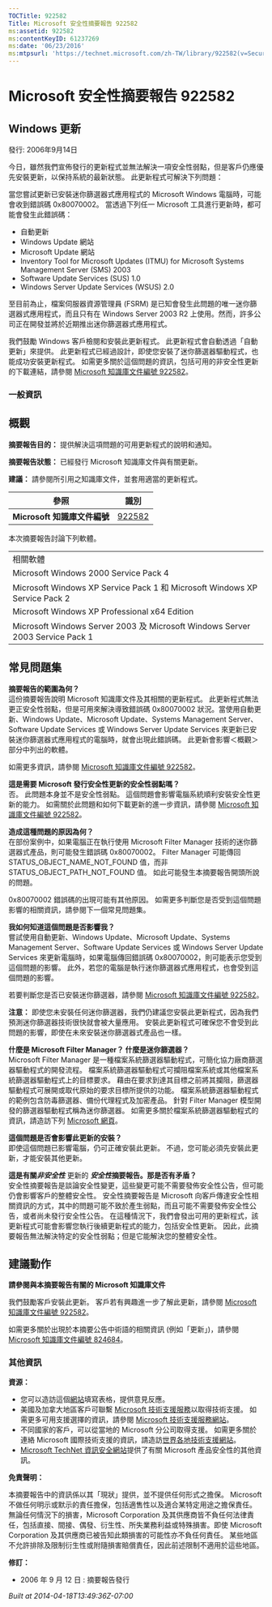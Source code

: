 ```yaml
---
TOCTitle: 922582
Title: Microsoft 安全性摘要報告 922582
ms:assetid: 922582
ms:contentKeyID: 61237269
ms:date: '06/23/2016'
ms:mtpsurl: 'https://technet.microsoft.com/zh-TW/library/922582(v=Security.10)'
---
```



Microsoft 安全性摘要報告 922582
===============================

Windows 更新
------------

發行: 2006年9月14日

今日，雖然我們宣佈發行的更新程式並無法解決一項安全性弱點，但是客戶仍應優先安裝更新，以保持系統的最新狀態。 此更新程式可解決下列問題：

當您嘗試更新已安裝迷你篩選器式應用程式的 Microsoft Windows 電腦時，可能會收到錯誤碼 0x80070002。 當透過下列任一 Microsoft 工具進行更新時，都可能會發生此錯誤碼：

-   自動更新
-   Windows Update 網站
-   Microsoft Update 網站
-   Inventory Tool for Microsoft Updates (ITMU) for Microsoft Systems Management Server (SMS) 2003
-   Software Update Services (SUS) 1.0
-   Windows Server Update Services (WSUS) 2.0

至目前為止，檔案伺服器資源管理員 (FSRM) 是已知會發生此問題的唯一迷你篩選器式應用程式，而且只有在 Windows Server 2003 R2 上使用。然而，許多公司正在開發並將於近期推出迷你篩選器式應用程式。

我們鼓勵 Windows 客戶檢閱和安裝此更新程式。 此更新程式會自動透過「自動更新」來提供。 此更新程式已經過設計，即使您安裝了迷你篩選器驅動程式，也能成功安裝更新程式。 如需更多關於這個問題的資訊，包括可用的非安全性更新的下載連結，請參閱 [Microsoft 知識庫文件編號 922582](http://support.microsoft.com/kb/922582)。

### 一般資訊

概觀
----


**摘要報告目的：**  提供解決這項問題的可用更新程式的說明和通知。

**摘要報告狀態：**  已經發行 Microsoft 知識庫文件與有關更新。

**建議：**  請參閱所引用之知識庫文件，並套用適當的更新程式。

| 參照                         | 識別                                             |
|------------------------------|--------------------------------------------------|
| **Microsoft 知識庫文件編號** | [922582](http://support.microsoft.com/kb/922582) |

本次摘要報告討論下列軟體。

|                                                                               |
|-------------------------------------------------------------------------------|
| 相關軟體                                                                      |
| Microsoft Windows 2000 Service Pack 4                                         |
| Microsoft Windows XP Service Pack 1 和 Microsoft Windows XP Service Pack 2    |
| Microsoft Windows XP Professional x64 Edition                                 |
| Microsoft Windows Server 2003 及 Microsoft Windows Server 2003 Service Pack 1 |

常見問題集
----------


**摘要報告的範圍為何？**  
這份摘要報告說明 Microsoft 知識庫文件及其相關的更新程式。 此更新程式無法更正安全性弱點，但是可用來解決導致錯誤碼 0x80070002 狀況。當使用自動更新、Windows Update、Microsoft Update、Systems Management Server、Software Update Services 或 Windows Server Update Services 來更新已安裝迷你篩選器式應用程式的電腦時，就會出現此錯誤碼。 此更新會影響＜概觀＞部分中列出的軟體。

如需更多資訊，請參閱 [Microsoft 知識庫文件編號 922582](http://support.microsoft.com/kb/922582)。

**這是需要 Microsoft 發行安全性更新的安全性弱點嗎？**  
否。 此問題本身並不是安全性弱點。 這個問題會影響電腦系統順利安裝安全性更新的能力。 如需關於此問題和如何下載更新的進一步資訊，請參閱 [Microsoft 知識庫文件編號 922582](http://support.microsoft.com/kb/922582)。

**造成這種問題的原因為何？**  
在部份案例中，如果電腦正在執行使用 Microsoft Filter Manager 技術的迷你篩選器式產品，則可能發生錯誤碼 0x80070002。 Filter Manager 可能傳回 STATUS\_OBJECT\_NAME\_NOT\_FOUND 值，而非 STATUS\_OBJECT\_PATH\_NOT\_FOUND 值。 如此可能發生本摘要報告開頭所說的問題。

0x80070002 錯誤碼的出現可能有其他原因。 如需更多判斷您是否受到這個問題影響的相關資訊，請參閱下一個常見問題集。

**我如何知道這個問題是否影響我？**  
嘗試使用自動更新、Windows Update、Microsoft Update、Systems Management Server、Software Update Services 或 Windows Server Update Services 來更新電腦時，如果電腦傳回錯誤碼 0x80070002，則可能表示您受到這個問題的影響。 此外，若您的電腦是執行迷你篩選器式應用程式，也會受到這個問題的影響。

若要判斷您是否已安裝迷你篩選器，請參閱 [Microsoft 知識庫文件編號 922582](http://support.microsoft.com/kb/922582)。

**注意：** 即使您未安裝任何迷你篩選器，我們仍建議您安裝此更新程式，因為我們預測迷你篩選器技術很快就會被大量應用。 安裝此更新程式可確保您不會受到此問題的影響，即使在未來安裝迷你篩選器式產品也一樣。

**什麼是 Microsoft Filter Manager？ 什麼是迷你篩選器？**  
Microsoft Filter Manager 是一種檔案系統篩選器驅動程式，可簡化協力廠商篩選器驅動程式的開發流程。 檔案系統篩選器驅動程式可攔阻檔案系統或其他檔案系統篩選器驅動程式上的目標要求。 藉由在要求到達其目標之前將其攔阻，篩選器驅動程式可展開或取代原始的要求目標所提供的功能。 檔案系統篩選器驅動程式的範例包含防毒篩選器、備份代理程式及加密產品。 針對 Filter Manager 模型開發的篩選器驅動程式稱為迷你篩選器。 如需更多關於檔案系統篩選器驅動程式的資訊，請造訪下列 [Microsoft 網頁](http://www.microsoft.com/taiwan/whdc/driver/filterdrv/default.mspx)。

**這個問題是否會影響此更新的安裝？**  
即使這個問題已影響電腦，仍可正確安裝此更新。 不過，您可能必須先安裝此更新，才能安裝其他更新。

**這是有關*非安全性*** 更新的 ***安全性*摘要報告。那是否有矛盾？**  
安全性摘要報告是談論安全性變更，這些變更可能不需要發佈安全性公告，但可能仍會影響客戶的整體安全性。 安全性摘要報告是 Microsoft 向客戶傳達安全性相關資訊的方式，其中的問題可能不致於產生弱點，而且可能不需要發佈安全性公告，或者尚未發行安全性公告。 在這種情況下，我們會發出可用的更新程式，該更新程式可能會影響您執行後續更新程式的能力，包括安全性更新。 因此，此摘要報告無法解決特定的安全性弱點；但是它能解決您的整體安全性。

建議動作
--------


**請參閱與本摘要報告有關的 Microsoft 知識庫文件**

我們鼓勵客戶安裝此更新。 客戶若有興趣進一步了解此更新，請參閱 [Microsoft 知識庫文件編號 922582](http://support.microsoft.com/kb/922582)。

如需更多關於出現於本摘要公告中術語的相關資訊 (例如「更新」)，請參閱 [Microsoft 知識庫文件編號 824684](http://support.microsoft.com/kb/824684)。

### 其他資訊

**資源：** 

-   您可以造訪這個[網站](https://support.microsoft.com/common/survey.aspx?scid=sw;en;1257&amp;showpage=1&amp;ws=technet&amp;sd=tech)填寫表格，提供意見反應。
-   美國及加拿大地區客戶可聯繫 [Microsoft 技術支援服務](http://go.microsoft.com/fwlink/?linkid=21131)以取得技術支援。 如需更多可用支援選擇的資訊，請參閱 [Microsoft 技術支援服務網站](http://support.microsoft.com/)。
-   不同國家的客戶，可以從當地的 Microsoft 分公司取得支援。 如需更多關於連絡 Microsoft 國際技術支援的資訊，請造訪[世界各地技術支援網站](http://go.microsoft.com/fwlink/?linkid=21155)。
-   [Microsoft TechNet 資訊安全網站](http://www.microsoft.com/taiwan/technet/security/default.mspx)提供了有關 Microsoft 產品安全性的其他資訊。

**免責聲明：** 

本摘要報告中的資訊係以其「現狀」提供，並不提供任何形式之擔保。 Microsoft 不做任何明示或默示的責任擔保，包括適售性以及適合某特定用途之擔保責任。 無論任何情況下的損害，Microsoft Corporation 及其供應商皆不負任何法律責任，包括直接、間接、偶發、衍生性、所失業務利益或特殊損害。即使 Microsoft Corporation 及其供應商已被告知此類損害的可能性亦不負任何責任。 某些地區不允許排除及限制衍生性或附隨損害賠償責任，因此前述限制不適用於這些地區。

**修訂：** 

-   2006 年 9 月 12 日 : 摘要報告發行

*Built at 2014-04-18T13:49:36Z-07:00*
